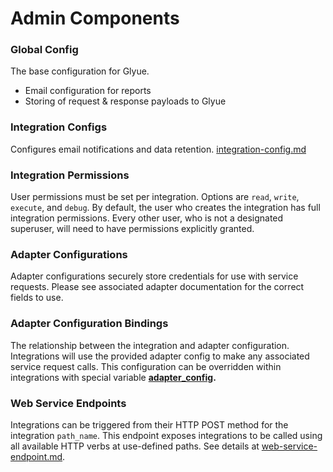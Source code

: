 # Admin Components

### Global Config

The base configuration for Glyue.

* Email configuration for reports
* Storing of request & response payloads to Glyue

### Integration Configs

Configures email notifications and data retention. [integration-config.md](../reference/integration\_components/integration-config.md "mention")

### Integration Permissions

User permissions must be set per integration. Options are `read`, `write`, `execute`, and `debug`. By default, the user who creates the integration has full integration permissions. Every other user, who is not a designated superuser, will need to have permissions explicitly granted.

### Adapter Configurations

Adapter configurations securely store credentials for use with service requests. Please see associated adapter documentation for the correct fields to use.

### Adapter Configuration Bindings

The relationship between the integration and adapter configuration. Integrations will use the provided adapter config to make any associated service request calls. This configuration can be overridden within integrations with special variable [**adapter\_config**](broken-reference)**.**

### Web Service Endpoints

Integrations can be triggered from their HTTP POST method for the integration `path_name`.  This endpoint exposes integrations to be called using all available HTTP verbs at use-defined paths.  See details at [web-service-endpoint.md](../reference/integration\_configuration/web-service-endpoint.md "mention").
